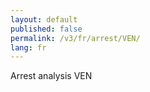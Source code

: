 ```yaml
---
layout: default
published: false
permalink: /v3/fr/arrest/VEN/
lang: fr
---
```


Arrest analysis VEN
